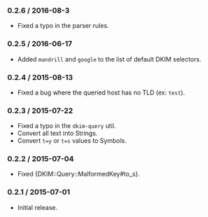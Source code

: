 ### 0.2.6 / 2016-08-3

* Fixed a typo in the parser rules.

### 0.2.5 / 2016-06-17

* Added `mandrill` and `google` to the list of default DKIM selectors.

### 0.2.4 / 2015-08-13

* Fixed a bug where the queried host has no TLD (ex: `test`).

### 0.2.3 / 2015-07-22

* Fixed a typo in the `dkim-query` util.
* Convert all text into Strings.
* Convert `t=y` or `t=s` values to Symbols.

### 0.2.2 / 2015-07-04

* Fixed {DKIM::Query::MalformedKey#to_s}.

### 0.2.1 / 2015-07-01

* Initial release.
